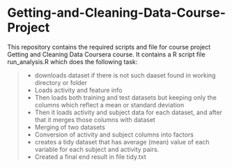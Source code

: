   # Getting-and-Cleaning-Data-Course-Project
  This repository contains the required scripts and file for course project Getting and Cleaning Data Coursera course.
It contains a R script file run_analysis.R which does the following task:
> - downloads dataset if there is not such daaset found in working directory or folder
> - Loads activity and feature info
> - Then loads both training and test datasets but keeping only the columns which reflect a mean or standard deviation
> - Then it loads activity and subject data for each dataset, and after that it merges those columns with dataset
> - Merging of two datasets
> - Conversion of activity and subject columns into factors
> - creates a tidy dataset that has average (mean) value of each variable for each subject and activity pairs.
> - Created a final end result in file tidy.txt
